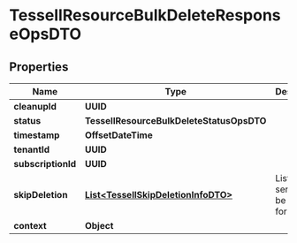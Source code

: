 

# TessellResourceBulkDeleteResponseOpsDTO


## Properties

Name | Type | Description | Notes
------------ | ------------- | ------------- | -------------
**cleanupId** | **UUID** |  |  [optional]
**status** | **TessellResourceBulkDeleteStatusOpsDTO** |  |  [optional]
**timestamp** | **OffsetDateTime** |  |  [optional]
**tenantId** | **UUID** |  |  [optional]
**subscriptionId** | **UUID** |  |  [optional]
**skipDeletion** | [**List&lt;TessellSkipDeletionInfoDTO&gt;**](TessellSkipDeletionInfoDTO.md) | List of services to be skipped for deletion |  [optional]
**context** | **Object** |  |  [optional]



